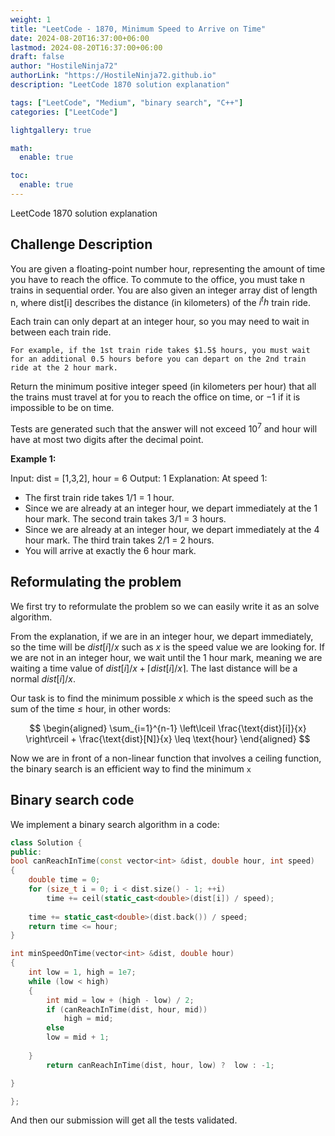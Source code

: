 ```yaml
---
weight: 1
title: "LeetCode - 1870, Minimum Speed to Arrive on Time"
date: 2024-08-20T16:37:00+06:00
lastmod: 2024-08-20T16:37:00+06:00
draft: false
author: "HostileNinja72"
authorLink: "https://HostileNinja72.github.io"
description: "LeetCode 1870 solution explanation"

tags: ["LeetCode", "Medium", "binary search", "C++"]
categories: ["LeetCode"]

lightgallery: true

math:
  enable: true

toc:
  enable: true
---
```


LeetCode 1870 solution explanation

<!--more-->

## Challenge Description

You are given a floating-point number hour, representing the amount of time you have to reach the office. To commute to the office, you must take n trains in sequential order. You are also given an integer array dist of length n, where dist[i] describes the distance (in kilometers) of the $i^th$ train ride.

Each train can only depart at an integer hour, so you may need to wait in between each train ride.

    For example, if the 1st train ride takes $1.5$ hours, you must wait for an additional 0.5 hours before you can depart on the 2nd train ride at the 2 hour mark.

Return the minimum positive integer speed (in kilometers per hour) that all the trains must travel at for you to reach the office on time, or $-1$ if it is impossible to be on time.

Tests are generated such that the answer will not exceed $10^7$ and hour will have at most two digits after the decimal point.


**Example 1:**

Input: dist = [1,3,2], hour = 6
Output: 1
Explanation: At speed 1:
- The first train ride takes 1/1 = 1 hour.
- Since we are already at an integer hour, we depart immediately at the 1 hour mark. The second train takes 3/1 = 3 hours.
- Since we are already at an integer hour, we depart immediately at the 4 hour mark. The third train takes 2/1 = 2 hours.
- You will arrive at exactly the 6 hour mark.

## Reformulating the problem

We first try to reformulate the problem so we can easily write it as an solve algorithm.

From the explanation, if we are in an integer hour, we depart immediately, so the time will be $dist[i]/x$ such as $x$ is the speed value we are looking for. If we are not in an integer hour, we wait until the 1 hour mark, meaning we are waiting a time value of $dist[i]/x + \left\lceil dist[i]/x \right\rceil$. The last distance will be a normal $dist[i]/x$.

Our task is to find the minimum possible $x$ which is the speed such as the sum of the time $\leq$ hour, in other words:

$$
\begin{aligned}
\sum_{i=1}^{n-1} \left\lceil \frac{\text{dist}[i]}{x} \right\rceil + \frac{\text{dist}[N]}{x} \leq \text{hour}
\end{aligned}
$$

Now we are in front of a non-linear function that involves a ceiling function, the binary search is an efficient way to find the minimum `x`

## Binary search code
We implement a binary search algorithm in a code:

```cpp
class Solution {
public:
bool canReachInTime(const vector<int> &dist, double hour, int speed)
{
    double time = 0;
    for (size_t i = 0; i < dist.size() - 1; ++i)
        time += ceil(static_cast<double>(dist[i]) / speed);
    
    time += static_cast<double>(dist.back()) / speed;
    return time <= hour;
}

int minSpeedOnTime(vector<int> &dist, double hour)
{
    int low = 1, high = 1e7;
    while (low < high)
    {
        int mid = low + (high - low) / 2;
        if (canReachInTime(dist, hour, mid))
            high = mid;
        else
        low = mid + 1;
        
    }
        return canReachInTime(dist, hour, low) ?  low : -1;

}

};
```
And then our submission will get all the tests validated.











